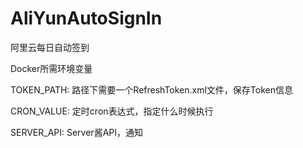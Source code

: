 # AliYunAutoSignIn
阿里云每日自动签到

Docker所需环境变量

TOKEN_PATH: 路径下需要一个RefreshToken.xml文件，保存Token信息

CRON_VALUE: 定时cron表达式，指定什么时候执行

SERVER_API: Server酱API，通知
